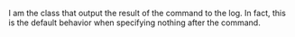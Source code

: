 I am the class that output the result of the command to the log.
In fact, this is the default behavior when specifying nothing after the command.